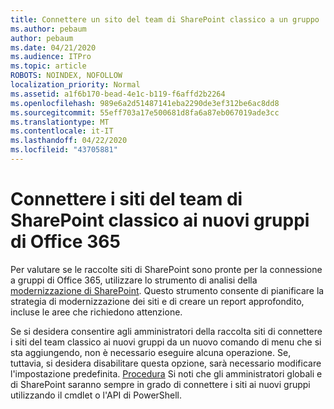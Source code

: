 ```yaml
---
title: Connettere un sito del team di SharePoint classico a un gruppo
ms.author: pebaum
author: pebaum
ms.date: 04/21/2020
ms.audience: ITPro
ms.topic: article
ROBOTS: NOINDEX, NOFOLLOW
localization_priority: Normal
ms.assetid: a1f6b170-bead-4e1c-b119-f6affd2b2264
ms.openlocfilehash: 989e6a2d51487141eba2290de3ef312be6ac8dd8
ms.sourcegitcommit: 55eff703a17e500681d8fa6a87eb067019ade3cc
ms.translationtype: MT
ms.contentlocale: it-IT
ms.lasthandoff: 04/22/2020
ms.locfileid: "43705881"
---
```

# <a name="connect-classic-sharepoint-team-sites-to-new-office-365-groups"></a>Connettere i siti del team di SharePoint classico ai nuovi gruppi di Office 365

Per valutare se le raccolte siti di SharePoint sono pronte per la connessione a gruppi di Office 365, utilizzare lo strumento di analisi della [modernizzazione di SharePoint](https://go.microsoft.com/fwlink/?linkid=873066). Questo strumento consente di pianificare la strategia di modernizzazione dei siti e di creare un report approfondito, incluse le aree che richiedono attenzione.
  
Se si desidera consentire agli amministratori della raccolta siti di connettere i siti del team classico ai nuovi gruppi da un nuovo comando di menu che si sta aggiungendo, non è necessario eseguire alcuna operazione. Se, tuttavia, si desidera disabilitare questa opzione, sarà necessario modificare l'impostazione predefinita. [Procedura](https://go.microsoft.com/fwlink/?linkid=2004316) Si noti che gli amministratori globali e di SharePoint saranno sempre in grado di connettere i siti ai nuovi gruppi utilizzando il cmdlet o l'API di PowerShell.
  

